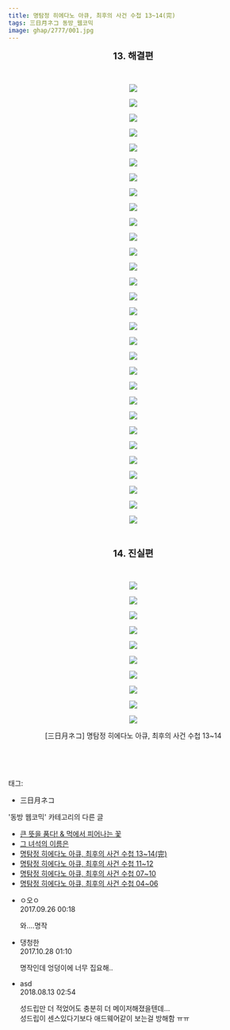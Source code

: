 ```yaml
---
title: 명탐정 히에다노 아큐, 최후의 사건 수첩 13~14(完)
tags: 三日月ネコ 동방_웹코믹
image: ghap/2777/001.jpg
---
```

<div class="article">
<p style="text-align: center; clear: none; float: none;"><b><span style="font-size: 14pt;">13. 해결편</span></b></p>
<p style="text-align: center; clear: none; float: none;"><br/></p>
<p style="text-align: center; clear: none; float: none;"><img src="{{ site.nasurl }}/ghap/2777/001.jpg"/></p>
<p style="text-align: center; clear: none; float: none;"><img src="{{ site.nasurl }}/ghap/2777/002.jpg"/></p>
<p style="text-align: center; clear: none; float: none;"><img src="{{ site.nasurl }}/ghap/2777/003.jpg"/></p>
<p style="text-align: center; clear: none; float: none;"><img src="{{ site.nasurl }}/ghap/2777/004.jpg"/></p>
<p style="text-align: center; clear: none; float: none;"><img src="{{ site.nasurl }}/ghap/2777/005.jpg"/></p>
<p style="text-align: center; clear: none; float: none;"><img src="{{ site.nasurl }}/ghap/2777/006.jpg"/></p>
<p style="text-align: center; clear: none; float: none;"><img src="{{ site.nasurl }}/ghap/2777/007.jpg"/></p>
<p style="text-align: center; clear: none; float: none;"><img src="{{ site.nasurl }}/ghap/2777/008.jpg"/></p>
<p style="text-align: center; clear: none; float: none;"><img src="{{ site.nasurl }}/ghap/2777/009.jpg"/></p>
<p style="text-align: center; clear: none; float: none;"><img src="{{ site.nasurl }}/ghap/2777/010.jpg"/></p>
<p style="text-align: center; clear: none; float: none;"><img src="{{ site.nasurl }}/ghap/2777/011.jpg"/></p>
<p style="text-align: center; clear: none; float: none;"><img src="{{ site.nasurl }}/ghap/2777/012.jpg"/></p>
<p style="text-align: center; clear: none; float: none;"><img src="{{ site.nasurl }}/ghap/2777/013.jpg"/></p>
<p style="text-align: center; clear: none; float: none;"><img src="{{ site.nasurl }}/ghap/2777/014.jpg"/></p>
<p style="text-align: center; clear: none; float: none;"><img src="{{ site.nasurl }}/ghap/2777/015.jpg"/></p>
<p style="text-align: center; clear: none; float: none;"><img src="{{ site.nasurl }}/ghap/2777/016.jpg"/></p>
<p style="text-align: center; clear: none; float: none;"><img src="{{ site.nasurl }}/ghap/2777/017.jpg"/></p>
<p style="text-align: center; clear: none; float: none;"><img src="{{ site.nasurl }}/ghap/2777/018.jpg"/></p>
<p style="text-align: center; clear: none; float: none;"><img src="{{ site.nasurl }}/ghap/2777/019.jpg"/></p>
<p style="text-align: center; clear: none; float: none;"><img src="{{ site.nasurl }}/ghap/2777/020.jpg"/></p>
<p style="text-align: center; clear: none; float: none;"><img src="{{ site.nasurl }}/ghap/2777/021.jpg"/></p>
<p style="text-align: center; clear: none; float: none;"><img src="{{ site.nasurl }}/ghap/2777/022.jpg"/></p>
<p style="text-align: center; clear: none; float: none;"><img src="{{ site.nasurl }}/ghap/2777/023.jpg"/></p>
<p style="text-align: center; clear: none; float: none;"><img src="{{ site.nasurl }}/ghap/2777/024.jpg"/></p>
<p style="text-align: center; clear: none; float: none;"><img src="{{ site.nasurl }}/ghap/2777/025.jpg"/></p>
<p style="text-align: center; clear: none; float: none;"><img src="{{ site.nasurl }}/ghap/2777/026.jpg"/></p>
<p style="text-align: center; clear: none; float: none;"><img src="{{ site.nasurl }}/ghap/2777/027.jpg"/></p>
<p style="text-align: center; clear: none; float: none;"><img src="{{ site.nasurl }}/ghap/2777/028.jpg"/></p>
<p style="text-align: center; clear: none; float: none;"><img src="{{ site.nasurl }}/ghap/2777/029.jpg"/></p>
<p style="text-align: center; clear: none; float: none;"><img src="{{ site.nasurl }}/ghap/2777/030.jpg"/></p>
<p style="text-align: center; clear: none; float: none;"><br/></p>
<p style="text-align: center; clear: none; float: none;"><b><span style="font-size: 14pt;">14. 진실편</span></b></p>
<p style="text-align: center; clear: none; float: none;"><br/></p>
<p style="text-align: center; clear: none; float: none;"><img src="{{ site.nasurl }}/ghap/2777/031.jpg"/></p>
<p style="text-align: center; clear: none; float: none;"><img src="{{ site.nasurl }}/ghap/2777/032.jpg"/></p>
<p style="text-align: center; clear: none; float: none;"><img src="{{ site.nasurl }}/ghap/2777/033.jpg"/></p>
<p style="text-align: center; clear: none; float: none;"><img src="{{ site.nasurl }}/ghap/2777/034.jpg"/></p>
<p style="text-align: center; clear: none; float: none;"><img src="{{ site.nasurl }}/ghap/2777/035.jpg"/></p>
<p style="text-align: center; clear: none; float: none;"><img src="{{ site.nasurl }}/ghap/2777/036.jpg"/></p>
<p style="text-align: center; clear: none; float: none;"><img src="{{ site.nasurl }}/ghap/2777/037.jpg"/></p>
<p style="text-align: center; clear: none; float: none;"><img src="{{ site.nasurl }}/ghap/2777/038.jpg"/></p>
<p style="text-align: center; clear: none; float: none;"><img src="{{ site.nasurl }}/ghap/2777/039.jpg"/></p>
<p style="text-align: center; clear: none; float: none;"><img src="{{ site.nasurl }}/ghap/2777/040.jpg"/></p>
<p style="text-align: center; clear: none; float: none;">[三日月ネコ] 명탐정 히에다노 아큐, 최후의 사건 수첩 13~14</p>
<p style="text-align: center; clear: none; float: none;"><br/></p>
<p><br/></p>
</div><div class="tagTrail">
<p>태그: </p>
<ul>
<li>三日月ネコ</li>
</ul>
</div><div class="another">
<p>'동방 웹코믹' 카테고리의 다른 글</p>
<ul>
<li><a href="/2016-12-07-ghap_2858">큰 뜻을 품다! &amp; 먹에서 피어나는 꽃</a></li>
<li><a href="/2016-11-28-ghap_2780">그 녀석의 이름은</a></li>
<li><a href="/2016-11-27-ghap_2777">명탐정 히에다노 아큐, 최후의 사건 수첩 13~14(完)</a></li>
<li><a href="/2016-11-27-ghap_2776">명탐정 히에다노 아큐, 최후의 사건 수첩 11~12</a></li>
<li><a href="/2016-11-27-ghap_2775">명탐정 히에다노 아큐, 최후의 사건 수첩 07~10</a></li>
<li><a href="/2016-11-27-ghap_2774">명탐정 히에다노 아큐, 최후의 사건 수첩 04~06</a></li>
</ul>
</div><div class="cb_module cb_fluid">
<div class="cb_wrt cb_profile">
<div class="comment">
<ul>
<li class="cb_thumb_off" id="comment15090364">
<div class="cb_comment_area">
<div class="cb_info_area">
<div class="cb_section">
<span class="cb_nick_name">ㅇ오ㅇ</span>
</div>
<div class="cb_section">
<span class="cb_date">2017.09.26 00:18 </span>
</div>
</div>
<div class="cb_dsc_comment">
<p class="cb_dsc">
											와....명작
										</p>
</div>
</div></li>
<li class="cb_thumb_off" id="comment15115924">
<div class="cb_comment_area">
<div class="cb_info_area">
<div class="cb_section">
<span class="cb_nick_name">댕청한</span>
</div>
<div class="cb_section">
<span class="cb_date">2017.10.28 01:10 </span>
</div>
</div>
<div class="cb_dsc_comment">
<p class="cb_dsc">
											명작인데 엉덩이에 너무 집요해..
										</p>
</div>
</div></li>
<li class="cb_thumb_off" id="comment15307018">
<div class="cb_comment_area">
<div class="cb_info_area">
<div class="cb_section">
<span class="cb_nick_name">asd</span>
</div>
<div class="cb_section">
<span class="cb_date">2018.08.13 02:54 </span>
</div>
</div>
<div class="cb_dsc_comment">
<p class="cb_dsc">
											성드립만 더 적었어도 충분히 더 메이저해졌을텐데...<br/>
성드립이 센스있다기보다 애드웨어같이 보는걸 방해함 ㅠㅠ
										</p>
</div>
</div></li>
</ul>
</div>
</div><!-- commentList close -->
</div>